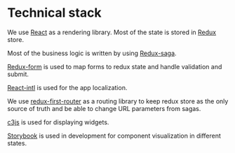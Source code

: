 # Technical stack

We use [React](https://reactjs.org/) as a rendering library. Most of the state is stored in [Redux](https://redux.js.org/) store.

Most of the business logic is written by using [Redux-saga](https://redux-saga.js.org/).

[Redux-form](https://redux-form.com/) is used to map forms to redux state and handle validation and submit.

[React-intl](https://github.com/yahoo/react-intl) is used for the app localization.

We use [redux-first-router](https://github.com/faceyspacey/redux-first-router/) as a routing library to keep redux store as the only source of truth and be able to change URL parameters from sagas.

[c3js](https://github.com/c3js/c3) is used for displaying widgets.

[Storybook](https://storybook.js.org/) is used in development for component visualization in different states.
